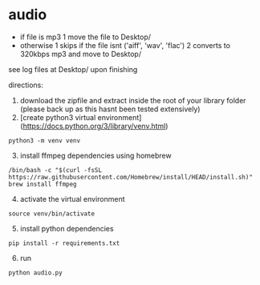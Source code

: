 # audio

* if file is mp3
  1 move the file to Desktop/<output>
* otherwise
  1 skips if the file isnt ('aiff', 'wav', 'flac')
  2 converts to 320kbps mp3 and move to Desktop/<output>
 
 see log files at Desktop/<output> upon finishing
 
 directions:
 
 1. download the zipfile and extract inside the root of your library folder (please back up as this hasnt been tested extensively)
 2. [create python3 virtual environment] (https://docs.python.org/3/library/venv.html)
 ```
 python3 -m venv venv
 ```

 3. install ffmpeg dependencies using homebrew
 ```
 /bin/bash -c "$(curl -fsSL https://raw.githubusercontent.com/Homebrew/install/HEAD/install.sh)"
 brew install ffmpeg
 ```
 4. activate the virtual environment
 ```
 source venv/bin/activate
 ```
 5. install python dependencies
 ```
 pip install -r requirements.txt
 ```

 
 6. run
 
 ```
 python audio.py
 ```
